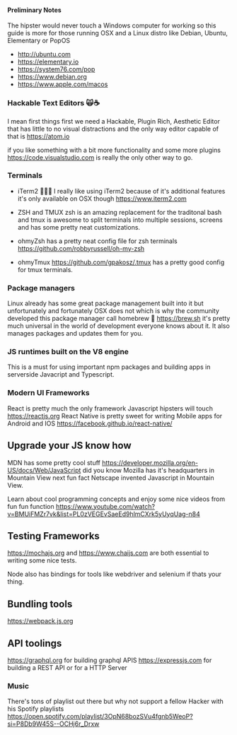 #### Preliminary Notes 
The hipster would never touch a Windows computer for working so this 
guide is more for those running OSX and a Linux distro like Debian, Ubuntu, Elementary or PopOS
- http://ubuntu.com 
- https://elementary.io
- https://system76.com/pop
- https://www.debian.org
- https://www.apple.com/macos

### Hackable Text Editors 🙀☕️
I mean first things first we need a Hackable, Plugin Rich, Aesthetic Editor that has little 
to no visual distractions and the only way editor capable of that is https://atom.io

if you like something with a bit more functionality and some more plugins https://code.visualstudio.com
is really the only other way to go.

### Terminals
- iTerm2 👨🏻‍💻 I really like using iTerm2 because of it's additional features it's only available on OSX though 
https://www.iterm2.com

- ZSH and TMUX zsh is an amazing replacement for the traditonal bash and tmux is awesome to split terminals
into multiple sessions, screens and has some pretty neat customizations. 

- ohmyZsh has a pretty neat config file for zsh terminals https://github.com/robbyrussell/oh-my-zsh
- ohmyTmux https://github.com/gpakosz/.tmux has a pretty good config for tmux terminals.
 
### Package managers 
Linux already has some great package management built into it but unfortunately and fortunately 
OSX does not which is why the community developed this package manager call homebrew 🍺 https://brew.sh
it's pretty much universal in the world of development everyone knows about it. It also manages packages and
updates them for you.

### JS runtimes built on the V8 engine
This is a must for using important npm packages and building apps in serverside 
Javacript and Typescript.

### Modern UI Frameworks
React is pretty much the only framework Javascript hipsters will touch https://reactjs.org
React Native is pretty sweet for writing Mobile apps for Android and IOS https://facebook.github.io/react-native/

## Upgrade your JS know how 

MDN has some pretty cool stuff https://developer.mozilla.org/en-US/docs/Web/JavaScript
did you know Mozilla has it's headquarters in Mountain View next fun fact Netscape invented Javascript in Mountain View.

Learn about cool programming concepts and enjoy some nice videos from fun fun function 
https://www.youtube.com/watch?v=BMUiFMZr7vk&list=PL0zVEGEvSaeEd9hlmCXrk5yUyqUag-n84

## Testing Frameworks 
https://mochajs.org and 
https://www.chaijs.com are both essential to writing some nice tests.

Node also has bindings for tools like webdriver and selenium if thats your thing. 

## Bundling tools 
https://webpack.js.org 

## API toolings 
https://graphql.org for building graphql APIS
https://expressjs.com for building a REST API or for a HTTP Server

### Music
There's tons of playlist out there but why not support a fellow Hacker with his Spotify playlists
https://open.spotify.com/playlist/3OpN68bozSVu4fgnb5WeoP?si=P8Db9W45S--OCHj6r_Drxw

